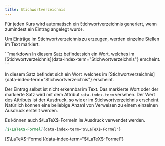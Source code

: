 ```yaml
---
title: Stichwortverzeichnis
---
```


Für jeden Kurs wird automatisch ein Stichwortverzeichnis generiert, wenn
zumindest ein Eintrag angelegt wurde.

Um Einträge im Stichwortverzeichnis zu erzeugen, werden einzelne Stellen im
Text markiert.

<Example>
  ```markdown
  In diesem Satz befindet sich ein Wort, welches im
  [Stichwortverzeichnis]{data-index-term="Stichwortverzeichnis"} erscheint.
  ```

  In diesem Satz befindet sich ein Wort, welches im
  [Stichwortverzeichnis]{data-index-term="Stichwortverzeichnis"} erscheint.
</Example>

Der Eintrag selbst ist nicht erkennbar im Text. Das markierte Wort oder der
markierte Satz wird mit dem Attribut `data-index-term` versehen. Der Wert
des Attributs ist der Ausdruck, so wie er im Stichwortverzeichnis erscheint.
Natürlich können eine beliebige Anzahl von Verweisen zu einem einzelnen
Ausdruck erstellt werden.

<Info>
  Es können auch $\LaTeX$-Formeln im Ausdruck verwendet werden.

  ```markdown
  [$\LaTeX$-Formel]{data-index-term="$\LaTeX$-Formel"}
  ```

  [$\LaTeX$-Formel]{data-index-term="$\LaTeX$-Formel"}
</Info>

